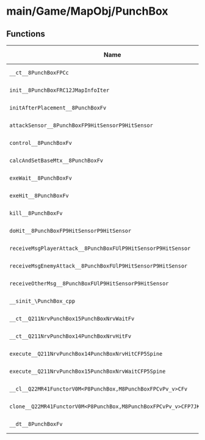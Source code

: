 # main/Game/MapObj/PunchBox

## Functions

| Name | Address | Match % |
|------|---------|---------|
| `__ct__8PunchBoxFPCc` | `0x80213700` | :x: (0.0%) |
| `init__8PunchBoxFRC12JMapInfoIter` | `0x8021373C` | :x: (0.0%) |
| `initAfterPlacement__8PunchBoxFv` | `0x80213A18` | :x: (0.0%) |
| `attackSensor__8PunchBoxFP9HitSensorP9HitSensor` | `0x80213A64` | :x: (0.0%) |
| `control__8PunchBoxFv` | `0x80213B34` | :x: (0.0%) |
| `calcAndSetBaseMtx__8PunchBoxFv` | `0x80213B78` | :x: (0.0%) |
| `exeWait__8PunchBoxFv` | `0x80213BCC` | :x: (0.0%) |
| `exeHit__8PunchBoxFv` | `0x80213C3C` | :x: (0.0%) |
| `kill__8PunchBoxFv` | `0x80213CD8` | :x: (0.0%) |
| `doHit__8PunchBoxFP9HitSensorP9HitSensor` | `0x80213D48` | :x: (0.0%) |
| `receiveMsgPlayerAttack__8PunchBoxFUlP9HitSensorP9HitSensor` | `0x80213E1C` | :x: (0.0%) |
| `receiveMsgEnemyAttack__8PunchBoxFUlP9HitSensorP9HitSensor` | `0x80213F74` | :x: (0.0%) |
| `receiveOtherMsg__8PunchBoxFUlP9HitSensorP9HitSensor` | `0x80213FB4` | :x: (0.0%) |
| `__sinit_\PunchBox_cpp` | `0x80214128` | :x: (0.0%) |
| `__ct__Q211NrvPunchBox15PunchBoxNrvWaitFv` | `0x80214154` | :x: (0.0%) |
| `__ct__Q211NrvPunchBox14PunchBoxNrvHitFv` | `0x80214164` | :x: (0.0%) |
| `execute__Q211NrvPunchBox14PunchBoxNrvHitCFP5Spine` | `0x80214174` | :x: (0.0%) |
| `execute__Q211NrvPunchBox15PunchBoxNrvWaitCFP5Spine` | `0x8021417C` | :x: (0.0%) |
| `__cl__Q22MR41FunctorV0M<P8PunchBox,M8PunchBoxFPCvPv_v>CFv` | `0x80214184` | :x: (0.0%) |
| `clone__Q22MR41FunctorV0M<P8PunchBox,M8PunchBoxFPCvPv_v>CFP7JKRHeap` | `0x802141B4` | :x: (0.0%) |
| `__dt__8PunchBoxFv` | `0x8021421C` | :x: (0.0%) |